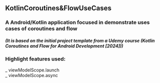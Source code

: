 ## KotlinCoroutines&FlowUseCases
### A Android/Kotlin application focused in demonstrate uses cases of coroutines and flow 

#####  (It is based on the initial project template from a Udemy course (Kotlin Coroutines and Flow for Android Development [2024]))

### Highlight features used:  
_ viewModelScope.launch  
_ viewModelScope.async